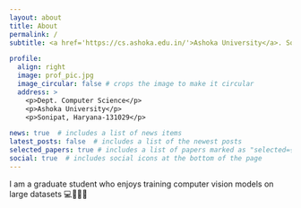 ```yaml
---
layout: about
title: About
permalink: /
subtitle: <a href='https://cs.ashoka.edu.in/'>Ashoka University</a>. Sonipat India.

profile:
  align: right
  image: prof_pic.jpg
  image_circular: false # crops the image to make it circular
  address: >
    <p>Dept. Computer Science</p>
    <p>Ashoka University</p>
    <p>Sonipat, Haryana-131029</p>

news: true  # includes a list of news items
latest_posts: false  # includes a list of the newest posts
selected_papers: true # includes a list of papers marked as "selected={true}"
social: true  # includes social icons at the bottom of the page
---
```


I am a graduate student who enjoys training computer vision models on large datasets :computer::eyes::speech_balloon::minidisc:
